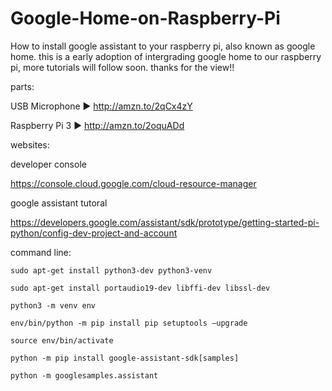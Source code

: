 # Google-Home-on-Raspberry-Pi

How to install google assistant to your raspberry pi, also known as google home. this is a early adoption of intergrading google home to our raspberry pi, more tutorials will follow soon. thanks for the view!!

parts:

USB Microphone ► http://amzn.to/2qCx4zY

Raspberry Pi 3 ► http://amzn.to/2oquADd

websites:

developer console

https://console.cloud.google.com/cloud-resource-manager

google assistant tutoral

https://developers.google.com/assistant/sdk/prototype/getting-started-pi-python/config-dev-project-and-account

command line:

    sudo apt-get install python3-dev python3-venv

    sudo apt-get install portaudio19-dev libffi-dev libssl-dev

    python3 -m venv env

    env/bin/python -m pip install pip setuptools –upgrade

    source env/bin/activate

    python -m pip install google-assistant-sdk[samples]

    python -m googlesamples.assistant
